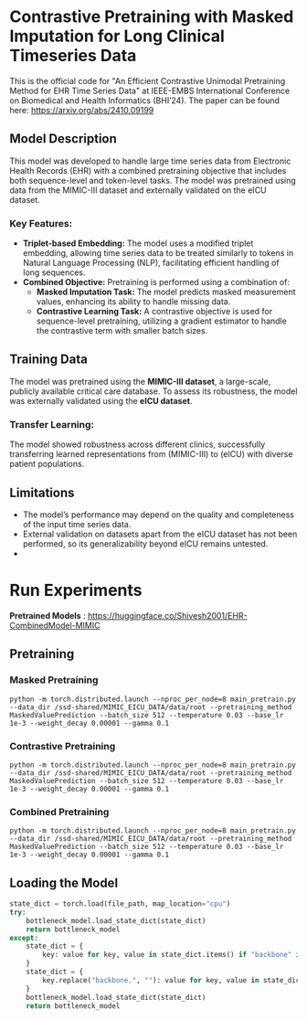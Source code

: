 # Contrastive Pretraining with Masked Imputation for Long Clinical Timeseries Data

This is the official code for "An Efficient Contrastive Unimodal Pretraining Method for EHR Time Series Data" at IEEE-EMBS International Conference on Biomedical and Health Informatics (BHI’24). The paper can be found here: https://arxiv.org/abs/2410.09199

## Model Description
This model was developed to handle large time series data from Electronic Health Records (EHR) with a combined pretraining objective that includes both sequence-level and token-level tasks. The model was pretrained using data from the MIMIC-III dataset and externally validated on the eICU dataset.

### Key Features:
- **Triplet-based Embedding:** The model uses a modified triplet embedding, allowing time series data to be treated similarly to tokens in Natural Language Processing (NLP), facilitating efficient handling of long sequences.
- **Combined Objective:** Pretraining is performed using a combination of:
  - **Masked Imputation Task:** The model predicts masked measurement values, enhancing its ability to handle missing data.
  - **Contrastive Learning Task:** A contrastive objective is used for sequence-level pretraining, utilizing a gradient estimator to handle the contrastive term with smaller batch sizes.

## Training Data
The model was pretrained using the **MIMIC-III dataset**, a large-scale, publicly available critical care database. To assess its robustness, the model was externally validated using the **eICU dataset**.

### Transfer Learning:
The model showed robustness across different clinics, successfully transferring learned representations from (MIMIC-III) to (eICU) with diverse patient populations.

## Limitations
- The model’s performance may depend on the quality and completeness of the input time series data.
- External validation on datasets apart from the eICU dataset has not been performed, so its generalizability beyond eICU remains untested.
- 
# Run Experiments

**Pretrained Models** : https://huggingface.co/Shivesh2001/EHR-CombinedModel-MIMIC

## Pretraining

### Masked Pretraining

`python -m torch.distributed.launch --nproc_per_node=8 main_pretrain.py --data_dir /ssd-shared/MIMIC_EICU_DATA/data/root --pretraining_method MaskedValuePrediction --batch_size 512 --temperature 0.03 --base_lr 1e-3 --weight_decay 0.00001 --gamma 0.1`

### Contrastive Pretraining

`python -m torch.distributed.launch --nproc_per_node=8 main_pretrain.py --data_dir /ssd-shared/MIMIC_EICU_DATA/data/root --pretraining_method MaskedValuePrediction --batch_size 512 --temperature 0.03 --base_lr 1e-3 --weight_decay 0.00001 --gamma 0.1`

### Combined Pretraining

`python -m torch.distributed.launch --nproc_per_node=8 main_pretrain.py --data_dir /ssd-shared/MIMIC_EICU_DATA/data/root --pretraining_method MaskedValuePrediction --batch_size 512 --temperature 0.03 --base_lr 1e-3 --weight_decay 0.00001 --gamma 0.1`

## Loading the Model


```python
state_dict = torch.load(file_path, map_location="cpu")
try:
    bottleneck_model.load_state_dict(state_dict)
    return bottleneck_model
except:
    state_dict = {
        key: value for key, value in state_dict.items() if "backbone" in key
    }
    state_dict = {
        key.replace("backbone.", ""): value for key, value in state_dict.items()
    }
    bottleneck_model.load_state_dict(state_dict)
    return bottleneck_model
```
